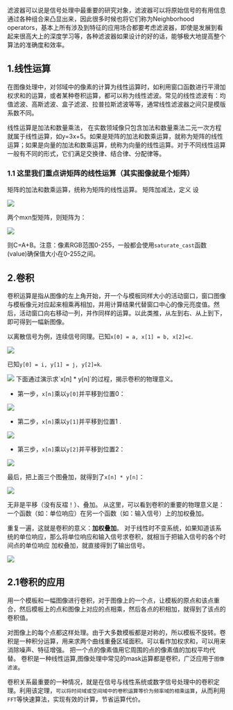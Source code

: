 滤波器可以说是信号处理中最重要的研究对象，滤波器可以将原始信号的有用信息通过各种组合来凸显出来，因此很多时候也将它们称为Neighborhood operators，基本上所有涉及到特征的应用场合都要考虑滤波器，即使是发展到看起来很高大上的深度学习等，各种滤波器如果设计的好的话，能够极大地提高整个算法的准确度和效率。

## 1.线性运算
在图像处理中，对邻域中的像素的计算为线性运算时，如利用窗口函数进行平滑加权求和的运算，或者某种卷积运算，都可以称为线性滤波。常见的线性滤波有：均值滤波、高斯滤波、盒子滤波、拉普拉斯滤波等等，通常线性滤波器之间只是模版系数不同。

线性运算是加法和数量乘法， 在实数领域像只包含加法和数量乘法二元一次方程就属于线性运算，如y=3x+5。如果是矩阵的加法和数乘运算，就称为矩阵的线性运算；如果是向量的加法和数乘运算，统称为向量的线性运算。对于不同线性运算一般有不同的形式，它们满足交换律、结合律、分配律等。

### 1.1 这里我们重点讲矩阵的线性运算（其实图像就是个矩阵）

矩阵的加法和数乘运算，统称为矩阵的线性运算。
矩阵加减法，定义 设

<image src="image/02-01.jpg"/>

两个mxn型矩阵，则矩阵为：

<image src="image/02-02.jpg"/>

则C=A+B。注意：像素RGB范围0-255，一般都会使用`saturate_cast`函数(value)确保值大小在0-255之间。


## 2.卷积

卷积运算是指从图像的左上角开始，开一个与模板同样大小的活动窗口，窗口图像与模板像元对应起来相乘再相加，并用计算结果代替窗口中心的像元亮度值。然后，活动窗口向右移动一列，并作同样的运算。以此类推，从左到右、从上到下，即可得到一幅新图像。

以离散信号为例，连续信号同理。已知`x[0] = a, x[1] = b, x[2]=c`.

<image src="image/02-03.jpg"/>

已知`y[0] = i, y[1] = j, y[2]=k`.

<image src="image/02-04.jpg"/>
下面通过演示求`x[n] * y[n]`的过程，揭示卷积的物理意义。

* 第一步，`x[n]`乘以`y[0]`并平移到位置0：

<image src="image/02-05.jpg"/>


* 第二步，`x[n]`乘以`y[1]`并平移到位置1 .

<image src="image/02-06.png"/>

* 第三步，`x[n]`乘以`y[2]`并平移到位置2：

<image src="image/02-07.png"/>

最后，把上面三个图叠加，就得到了`x[n] * y[n]`： 

<image src="image/02-08.png"/>

无非是平移（没有反褶！）、叠加。 
从这里，可以看到卷积的重要的物理意义是：一个函数（如：单位响应）在另一个函数（如：输入信号）上的加权叠加。

重复一遍，这就是卷积的意义：**加权叠加**。
对于线性时不变系统，如果知道该系统的单位响应，那么将单位响应和输入信号求卷积，就相当于把输入信号的各个时间点的单位响应 加权叠加，就直接得到了输出信号。

<image src="image/02-09.png"/>

## 2.1卷积的应用
用一个模板和一幅图像进行卷积，对于图像上的一个点，让模板的原点和该点重合，然后模板上的点和图像上对应的点相乘，然后各点的积相加，就得到了该点的卷积值。

对图像上的每个点都这样处理。由于大多数模板都是对称的，所以模板不旋转。卷积是一种积分运算，用来求两个曲线重叠区域面积。可以看作加权求和，可以用来消除噪声、特征增强。 
把一个点的像素值用它周围的点的像素值的加权平均代替。 
卷积是一种线性运算,图像处理中常见的mask运算都是卷积，广泛应用于`图像滤波`。
 
卷积关系最重要的一种情况，就是在信号与线性系统或数字信号处理中的卷积定理。利用该定理，`可以将时间域或空间域中的卷积运算等价为频率域的相乘运算`，从而利用`FFT`等快速算法，实现有效的计算，节省运算代价。

